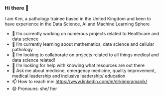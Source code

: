 ### Hi there 👋
I am Kim, a pathology trainee based in the United Kingdom and keen to have experience in the Data Science, AI and Machine Learning Sphere 
- 🔭 I’m currently working on numerous projects related to Healthcare and data science 
- 🌱 I’m currently learning about mathematics, data science and cellular pathology
- 👯 I’m looking to collaborate on projects related to all things medical and data science related!
- 🤔 I’m looking for help with knowing what resources are out there 
- 💬 Ask me about medicine, emergency medicine, quality improvement, medical leadership and inclusive leadership/ education
- 📫 How to reach me: https://www.linkedin.com/in/drkimpramanik/
- 😄 Pronouns: she/ her
